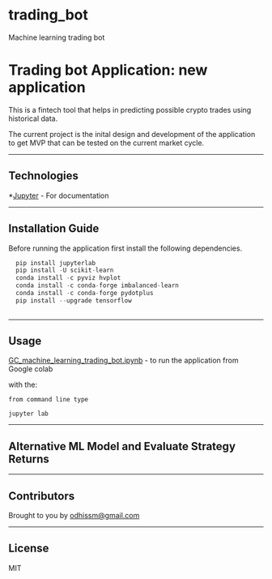 # trading_bot
Machine learning trading bot

# Trading bot Application: new application 

This is a fintech tool that helps in predicting possible crypto trades using historical data.
 

The current project is the inital design and development of the application to get MVP that can be tested on the current market cycle.

---

## Technologies


*[Jupyter](https://jupyter.org/documentation) - For documentation


---

## Installation Guide

Before running the application first install the following dependencies.

```python
  pip install jupyterlab  
  pip install -U scikit-learn
  conda install -c pyviz hvplot
  conda install -c conda-forge imbalanced-learn
  conda install -c conda-forge pydotplus
  pip install --upgrade tensorflow  
    
```

---

## Usage

[GC_machine_learning_trading_bot.ipynb](https://colab.research.google.com/github/odhissm/trading_bot/blob/main/bot_app/GC_machine_learning_trading_bot.ipynb) - to run the application from Google colab

with the:

```jupyter
from command line type

jupyter lab
```

---

## Alternative ML Model and Evaluate Strategy Returns


---

## Contributors

Brought to you by odhissm@gmail.com

---

## License

MIT
